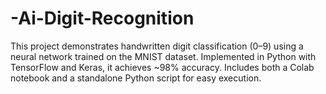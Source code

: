 # -Ai-Digit-Recognition
This project demonstrates handwritten digit classification (0–9) using a neural network trained on the MNIST dataset. Implemented in Python with TensorFlow and Keras, it achieves ~98% accuracy. Includes both a Colab notebook and a standalone Python script for easy execution.

